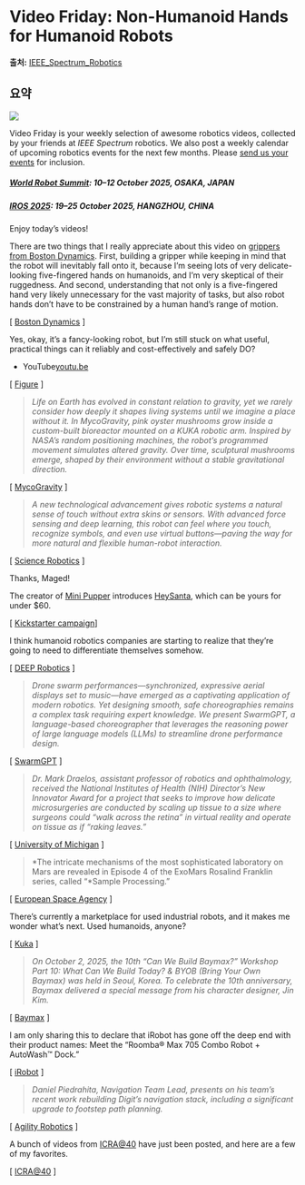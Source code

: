 # Video Friday: Non-Humanoid Hands for Humanoid Robots

**출처:** [IEEE_Spectrum_Robotics](https://spectrum.ieee.org/video-friday-robotic-hands-2674168909)

## 요약
![](https://spectrum.ieee.org/media-library/boston-dynamics-humanoid-robot-giving-two-thumbs-up-in-a-well-lit-industrial-setting.png?id=61730113&width=1200&height=800&coordinates=150%2C0%2C150%2C0)  
  

Video Friday is your weekly selection of awesome robotics videos, collected by your friends at *IEEE Spectrum* robotics. We also post a weekly calendar of upcoming robotics events for the next few months. Please [send us your events](mailto:automaton@ieee.org?subject=Robotics%20event%20suggestion%20for%20Video%20Friday) for inclusion.

##### [World Robot Summit](https://worldrobotsummit.org/en/): 10–12 October 2025, OSAKA, JAPAN

##### [IROS 2025](https://www.iros25.org/): 19–25 October 2025, HANGZHOU, CHINA

Enjoy today’s videos!

There are two things that I really appreciate about this video on [grippers from Boston Dynamics](https://spectrum.ieee.org/boston-dynamics-spot-robot-arm). First, building a gripper while keeping in mind that the robot will inevitably fall onto it, because I’m seeing lots of very delicate-looking five-fingered hands on humanoids, and I’m very skeptical of their ruggedness. And second, understanding that not only is a five-fingered hand very likely unnecessary for the vast majority of tasks, but also robot hands don’t have to be constrained by a human hand’s range of motion.

[ [Boston Dynamics](https://bostondynamics.com/blog/ask-a-roboticist-meet-karl/) ]

Yes, okay, it’s a fancy-looking robot, but I’m still stuck on what useful, practical things can it reliably and cost-effectively and safely DO?

- YouTube[youtu.be](https://youtu.be/Eu5mYMavctM)

[ [Figure](https://www.figure.ai/) ]

> *Life on Earth has evolved in constant relation to gravity, yet we rarely consider how deeply it shapes living systems until we imagine a place without it. In MycoGravity, pink oyster mushrooms grow inside a custom-built bioreactor mounted on a KUKA robotic arm. Inspired by NASA’s random positioning machines, the robot’s programmed movement simulates altered gravity. Over time, sculptural mushrooms emerge, shaped by their environment without a stable gravitational direction.*

[ [MycoGravity](https://ars.electronica.art/panic/en/view/mycogravity-21938ddb450c816fbb66fbc1c6075a84/) ]

> *A new technological advancement gives robotic systems a natural sense of touch without extra skins or sensors. With advanced force sensing and deep learning, this robot can feel where you touch, recognize symbols, and even use virtual buttons—paving the way for more natural and flexible human-robot interaction.*

[ [Science Robotics](https://www.science.org/doi/abs/10.1126/scirobotics.adn4008) ]

Thanks, Maged!

The creator of [Mini Pupper](https://spectrum.ieee.org/robot-video-2655205032) introduces [HeySanta](https://www.youtube.com/watch?v=ZdFnK2Lw7oQ), which can be yours for under $60.

[ [Kickstarter campaign](https://www.kickstarter.com/projects/mdrobotkits/heysanta-generative-ai-powered-santa-claus)]

I think humanoid robotics companies are starting to realize that they’re going to need to differentiate themselves somehow.

[ [DEEP Robotics](https://www.deeprobotics.cn/en) ]

> *Drone swarm performances—synchronized, expressive aerial displays set to music—have emerged as a captivating application of modern robotics. Yet designing smooth, safe choreographies remains a complex task requiring expert knowledge. We present SwarmGPT, a language-based choreographer that leverages the reasoning power of large language models (LLMs) to streamline drone performance design.*

[ [SwarmGPT](https://utiasdsl.github.io/swarm_GPT/) ]

> *Dr. Mark Draelos, assistant professor of robotics and ophthalmology, received the National Institutes of Health (NIH) Director’s New Innovator Award for a project that seeks to improve how delicate microsurgeries are conducted by scaling up tissue to a size where surgeons could “walk across the retina” in virtual reality and operate on tissue as if “raking leaves.”*

[ [University of Michigan](https://robotics.umich.edu/news/2025/draelos-nih-award/) ]

> *The intricate mechanisms of the most sophisticated laboratory on Mars are revealed in Episode 4 of the ExoMars Rosalind Franklin series, called “*Sample Processing.”

[ [European Space Agency](https://www.esa.int/Science_Exploration/Human_and_Robotic_Exploration/Exploration/ExoMars/ExoMars_rover) ]

There’s currently a marketplace for used industrial robots, and it makes me wonder what’s next. Used humanoids, anyone?

[ [Kuka](https://my.kuka.com/s/category/used-robots/0ZG1i000000TOeiGAG?language=en_US) ]

> *On October 2, 2025, the 10th “Can We Build Baymax?” Workshop Part 10: What Can We Build Today? & BYOB (Bring Your Own Baymax) was held in Seoul, Korea. To celebrate the 10th anniversary, Baymax delivered a special message from his character designer, Jin Kim.*

[ [Baymax](https://baymax.org/) ]

I am only sharing this to declare that iRobot has gone off the deep end with their product names: Meet the “Roomba® Max 705 Combo Robot + AutoWash™ Dock.”

[ [iRobot](https://www.irobot.com/en_US/roomba-max-705-robots.html) ]

> *Daniel Piedrahita, Navigation Team Lead, presents on his team’s recent work rebuilding Digit’s navigation stack, including a significant upgrade to footstep path planning.*

[ [Agility Robotics](https://www.agilityrobotics.com/content/digits-next-steps) ]

A bunch of videos from [ICRA@40](https://spectrum.ieee.org/icra40-conference) have just been posted, and here are a few of my favorites.

[ [ICRA@40](https://icra40.ieee.org/) ]
